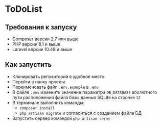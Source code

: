 # ToDoList
## Требования к запуску
- Composer версии 2.7 или выше
- PHP версии 8.1 и выше
- Laravel версии 10.48 и выше
## Как запустить
- Клонировать репозиторий в удобное место
- Перейти в папку проекта
- Переименовать файл `.env.example` в `.env`
- В файле `.env` изменить значение параметра `DB_DATABASE` аболютного пути расположения файла базы данных SQLite на строчке `12`
- В терминале выполнить команды:
    - `composer install`
    - `php artisan migrate` и согласиться с созданием файла БД
- Запустить сервер командой `php artisan serve`
